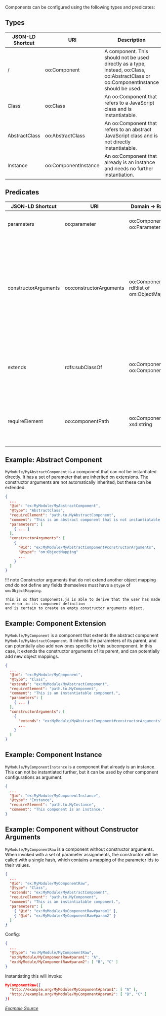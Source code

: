 Components can be configured using the following types and predicates:

## Types

| JSON-LD Shortcut | URI                  | Description |
| ---------------- | -------------------- | ----------- |
| /                | oo:Component         | A component. This should not be used directly as a type, instead, oo:Class, oo:AbstractClass or oo:ComponentInstance should be used. |
| Class            | oo:Class             | An oo:Component that refers to a JavaScript class and is instantiatable. |
| AbstractClass    | oo:AbstractClass     | An oo:Component that refers to an abstract JavaScript class and is not directly instantiatable. |
| Instance         | oo:ComponentInstance | An oo:Component that already is an instance and needs no further instantiation. |

## Predicates

| JSON-LD Shortcut     | URI                     | Domain           → Range                        | Description |
| -------------------- | ----------------------- | ----------------------------------------------- | ----------- |
| parameters           | oo:parameter            | oo:Component     → oo:Parameter                 | Attaches one or more parameters to a component. |
| constructorArguments | oo:constructorArguments | oo:Component     → rdf:list of om:ObjectMapping | Defines the list of constructor arguments of a given component. These arguments must be ObjectMappings. If this is not provided, the parameter values are passed to the constructor as a raw hash. |
| extends              | rdfs:subClassOf         | oo:Component     → oo:Component                 | Say that a certain component extends from another component, which will inherit all its parameters. |
| requireElement       | oo:componentPath        | oo:Component     → xsd:string                   | The object path to a module delimited by `.`. For example, the path to element `X` in object `{ a: { b: { X: { ... } } } }` is `a.b.X`. |

## Example: Abstract Component

`MyModule/MyAbstractComponent` is a component that can not be instantiated directly.
It has a set of parameter that are inherited on extensions.
The constructor arguments are not automatically inherited, but these can be extended.

```json
{
  ...
  "@id": "ex:MyModule/MyAbstractComponent",
  "@type": "AbstractClass",
  "requireElement": "path.to.MyAbstractComponent",
  "comment": "This is an abstract component that is not instantiatable.",
  "parameters": [
    { ... }
  ],
  "constructorArguments": [
    {
      "@id": "ex:MyModule/MyAbstractComponent#constructorArguments",
      "@type": "om:ObjectMapping"
      ...
    }
  ]
}
```

!!! note
    Constructor arguments that do not extend another object mapping _and_ do not define any fields themselves
    must have a `@type` of `om:ObjectMapping`.

    This is so that Components.js is able to derive that the user has made no error in its component definition
    and is certain to create an empty constructor arguments object.

## Example: Component Extension

`MyModule/MyComponent` is a component that extends the abstract component `MyModule/MyAbstractComponent`.
It inherits the parameters of its parent, and can potentially also add new ones specific to this subcomponent.
In this case, it extends the constructor arguments of its parent, and can potentially add new object mappings.

```json
{
  ...
  "@id": "ex:MyModule/MyComponent",
  "@type": "Class",
  "extends": "ex:MyModule/MyAbstractComponent",
  "requireElement": "path.to.MyComponent",
  "comment": "This is an instantiatable component.",
  "parameters": [
    { ... }
  ],
  "constructorArguments": [
    {
      "extends": "ex:MyModule/MyAbstractComponent#constructorArguments"
      ...
    }
  ]
}
```

## Example: Component Instance

`MyModule/MyComponentInstance` is a component that already is an instance.
This can not be instantiated further, but it can be used by other component configurations as argument.

```json
{
  ...
  "@id": "ex:MyModule/MyComponentInstance",
  "@type": "Instance",
  "requireElement": "path.to.MyInstance",
  "comment": "This component is an instance."
}
```

## Example: Component without Constructor Arguments

`MyModule/MyComponentRaw` is a component without constructor arguments.
When invoked with a set of parameter assignments,
the constructor will be called with a single hash,
which contains a mapping of the parameter ids to their values.

```json
{
  ...
  "@id": "ex:MyModule/MyComponentRaw",
  "@type": "Class",
  "extends": "ex:MyModule/MyAbstractComponent",
  "requireElement": "path.to.MyComponent",
  "comment": "This is an instantiatable component.",
  "parameters": [
    { "@id": "ex:MyModule/MyComponentRaw#param1" },
    { "@id": "ex:MyModule/MyComponentRaw#param2" }
  ]
}
```

Config:
```json
{
  ...
  "@type": "ex:MyModule/MyComponentRaw",
  "ex:MyModule/MyComponentRaw#param1": "A",
  "ex:MyModule/MyComponentRaw#param2": [ "B", "C" ]
}
```
Instantiating this will invoke:
```json
MyComponentRaw({
  "http://example.org/MyModule/MyComponent#param1": [ "A" ],
  "http://example.org/MyModule/MyComponent#param2": [ "B", "C" ]
})
```

[_Example Source_](https://github.com/LinkedSoftwareDependencies/Examples-Components.js/tree/master/documentation/configuration/components/general)
